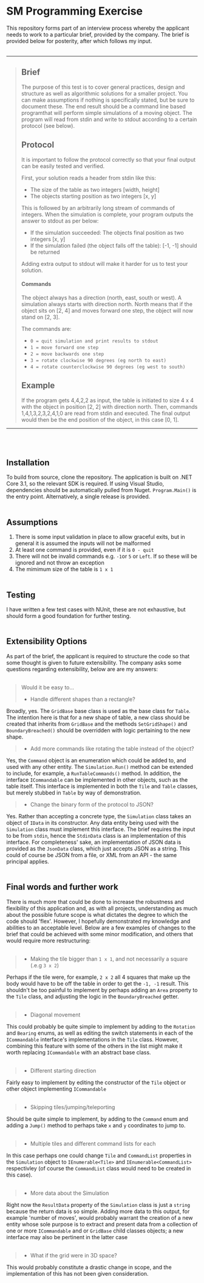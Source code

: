 ﻿# SM Programming Exercise

This repository forms part of an interview process whereby the applicant needs to work to a particular brief, provided by the company.
The brief is provided below for posterity, after which follows my input.
<br/> <br/>
___
>  ## Brief
> 
> The purpose of this test is to cover general practices, design and structure as well as
> algorithmic solutions for a smaller project.
> You can make assumptions if nothing is specifically stated, but ​be sure to document​ these.
> The end result should be a ​command line based program​ that will perform simple
> simulations of a moving object. The program will read from ​stdin​ and write to ​stdout
> according to a certain protocol (see below).
> 
> 
> ## Protocol
> It is important to ​follow the protocol ​correctly so that your final output can be easily
> tested and verified.
> 
> First, your solution reads a header from ​stdin​ like this:
> 
> * The size of the table as two integers [width, height]
> * The objects starting position as two integers [x, y]
> 
> This is followed by an arbitrarily long stream of commands of integers.
> When the simulation is complete, your program outputs the answer to ​stdout​ as per
> below:
> 
> * If the simulation succeeded: The objects final position as two integers [x, y]
> * If the simulation failed (the object falls off the table): [-1, -1] should be returned
> 
> Adding extra output to ​stdout​ will make it harder for us to test your solution.
> 
> #### Commands
> The object always has a direction (north, east, south or west). A simulation always starts
> with direction north. North means that if the object sits on [2, 4] and moves forward one
> step, the object will now stand on [2, 3].
> 
> The commands are:
> 
> * ```0 = quit simulation and print results to ​stdout```
> * ```1 = move forward one step```
> * ```2 = move backwards one step```
> * ```3 = rotate clockwise 90 degrees (eg north to east)```
> * ```4 = rotate counterclockwise 90 degrees (eg west to south)```
> 
> ## Example
> 
> If the program gets ​4,4,2,2​ as input, the table is initiated to size 4 x 4 with the object in
> position [2, 2] with direction north. Then, commands ​1,4,1,3,2,3,2,4,1,0​ are read
> from ​stdin​ and executed. The final output would then be the end position of the object,
> in this case ​[0, 1]​.
___
<br/> <br/>

## Installation
To build from source, clone the repository. The application is built on .NET Core 3.1, so the relevant SDK is required. If using Visual Studio, dependencies should 
be automatically pulled from Nuget. `Program.Main()` is the entry point. Alternatively, a single release is provided.
<br/> <br/>

## Assumptions
1. There is some input validation in place to allow graceful exits, but in general it is assumed the inputs will not be malformed 
2. At least one command is provided, even if it is `0 - quit`
3. There will not be invalid commands e.g. `-1`or `5` or `Left`. If so these will be ignored and not throw an exception
4. The mimimum size of the table is `1 x 1`
<br/> <br/>

## Testing
I have written a few test cases with NUnit, these are not exhaustive, but should form a good foundation for further testing.
<br/> <br/>
## Extensibility Options
As part of the brief, the applicant is required to structure the code so that some thought is given to future extensibility.
The company asks some questions regarding extensibility, below are are my answers:
<br/> <br/>

>Would it be easy to...
> * Handle different shapes than a rectangle?

Broadly, yes. The `GridBase` base class is used as the base class for `Table`. The intention here is that for a 
new shape of table, a new class should be created that inherits from `GridBase` and the methods `SetGridShape()` and 
`BoundaryBreached()` should be overridden with logic pertaining to the new shape.

> * Add more commands like rotating the table instead of the object?

Yes, the `Command` object is an enumeration which could be added to, and used with any other entity. The `Simulation.Run()` method
can be extended to include, for example, a `RunTableCommands()` method. In addition, the interface `ICommandable` can be implemented in other objects, such as the
table itself. This interface is implemented in both the `Tile` and `Table` classes, but merely stubbed in `Table` by way of demonstration.

> * Change the binary form of the protocol to JSON?

Yes. Rather than accepting a concrete type, the `Simulation` class takes an object of `IData` in its constructor. Any data entity being used with the
`Simulation` class must implement this interface. The brief requires the input to be from `stdin`, hence the `StdinData` class is an implementation of this interface.
For completeness' sake, an implementation of JSON data is provided as the `JsonData` class, which just accepts JSON as a string. This could of course be
JSON from a file, or XML from an API - the same principal applies.
<br/> <br/>

## Final words and further work 
There is much more that could be done to increase the robustness and flexibility of this application and, as with all projects, understanding as much
about the possible future scope is what dictates the degree to which the code should 'flex'. However, I hopefully demonstrated my knowledge and abilities
to an acceptable level. Below are a few examples of changes to the brief that could be achieved with some minor modification, and others that would require more
restructuring:
<br /><br />
>* Making the tile bigger than `1 x 1`, and not necessarily a square (.e.g `3 x 2`) 
  
Perhaps if the tile were, for example, `2 x 2` all 4 squares that make up the body would have to be off the table in order 
to get the `-1, -1` result. This shouldn't be too painful to implement by perhaps adding an `Area` property to the `Tile` class, and adjusting the
logic in the `BoundaryBreached` getter.
<br /><br />
>* Diagonal movement

 This could probably be quite simple to implement by adding to the `Rotation` and `Bearing` enums, as well as editing the switch statements in each of the `ICommandable`
  interface's implementations in the `Tile` class. However, combining this feature with some of the others in the list might make it worth replacing `ICommandable` with 
  an abstract base class.
<br /><br />
>* Different starting direction 

Fairly easy to implement by editing the constructor of the `Tile` object or other object implementing `ICommandable`
<br /><br />

>* Skipping tiles/jumping/teleporting
  
Should be quite simple to implement, by adding to the `Command` enum and adding a `Jump()` method to perhaps take `x` and `y` coordinates to jump to.
<br /><br />

>* Multiple tiles and different command lists for each

In this case perhaps one could change `Tile` and `CommandList` properties in the `Simulation` object to `IEnumerable<Tile>` and 
`IEnumerable<CommandList>` respectivley (of course the `CommandList` class would need to be created in this case).
<br /><br />

> * More data about the Simulation

Right now the `ResultData` property of the `Simulation` class is just a `string` because the return data is so simple. Adding more data to this output, 
for example 'number of moves', would probably warrant the creation of a new entity whose sole purpose is to extract and present data from a collection of
one or more `ICommandable` and or `GridBase` child classes objects; a new interface may also be pertinent in the latter case
<br /><br />
 
>* What if the grid were in 3D space?

This would probably constitute a drastic change in scope, and the implementation of this has not been given consideration.
<br /><br />

